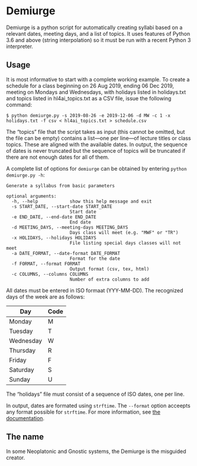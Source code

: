 # Demiurge

Demiurge is a python script for automatically creating syllabi based on a relevant dates, meeting days, and a list of topics. It uses features of Python 3.6 and above (string interpolation) so it must be run with a recent Python 3 interpreter.

## Usage

It is most informative to start with a complete working example. To create a schedule for a class beginning on 26 Aug 2019, ending 06 Dec 2019, meeting on Mondays and Wednesdays, with holidays listed in holidays.txt and topics listed in hl4ai_topics.txt as a CSV file, issue the following command:

```shell
$ python demiurge.py -s 2019-08-26 -e 2019-12-06 -d MW -c 1 -x holidays.txt -f csv < hl4ai_topics.txt > schedule.csv
```

The “topics” file that the script takes as input (this cannot be omitted, but the file can be empty) contains a list—one per line—of lecture titles or class topics. These are aligned with the available dates. In output, the sequence of dates is never truncated but the sequence of topics will be truncated if there are not enough dates for all of them.

A complete list of options for `demiurge` can be obtained by entering `python demiurge.py -h`:

```
Generate a syllabus from basic parameters

optional arguments:
  -h, --help            show this help message and exit
  -s START_DATE, --start-date START_DATE
                        Start date
  -e END_DATE, --end-date END_DATE
                        End date
  -d MEETING_DAYS, --meeting-days MEETING_DAYS
                        Days class will meet (e.g. "MWF" or "TR")
  -x HOLIDAYS, --holidays HOLIDAYS
                        File listing special days classes will not meet
  -a DATE_FORMAT, --date-format DATE_FORMAT
                        Format for the date
  -f FORMAT, --format FORMAT
                        Output format (csv, tex, html)
  -c COLUMNS, --columns COLUMNS
                        Number of extra columns to add
```

All dates must be entered in ISO formaat (YYY-MM-DD). The recognized days of the week are as follows:


| Day       | Code |
|-----------|------|
| Monday    | M    |
| Tuesday   | T    |
| Wednesday | W    |
| Thursday  | R    |
| Friday    | F    |
| Saturday  | S    |
| Sunday    | U    |

The “holidays” file must consist of a sequence of ISO dates, one per line.

In output, dates are formated using `strftime`. The `--format` option acceepts any format possible for `strftime`. For more information, see [the documentation](https://docs.python.org/2/library/datetime.html#strftime-and-strptime-behavior).

## The name

In some Neoplatonic and Gnostic systems, the Demiurge is the misguided creator.